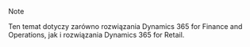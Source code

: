 > [!NOTE]
> Ten temat dotyczy zarówno rozwiązania Dynamics 365 for Finance and Operations, jak i rozwiązania Dynamics 365 for Retail. 